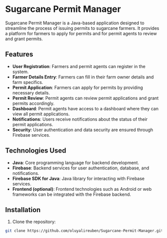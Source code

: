 # Sugarcane Permit Manager

Sugarcane Permit Manager is a Java-based application designed to streamline the process of issuing permits to sugarcane farmers. It provides a platform for farmers to apply for permits and for permit agents to review and grant permits.

## Features

- **User Registration**: Farmers and permit agents can register in the system.
- **Farmer Details Entry**: Farmers can fill in their farm owner details and farm specifics.
- **Permit Application**: Farmers can apply for permits by providing necessary details.
- **Permit Review**: Permit agents can review permit applications and grant permits accordingly.
- **Dashboard**: Permit agents have access to a dashboard where they can view all permit applications.
- **Notifications**: Users receive notifications about the status of their permit applications.
- **Security**: User authentication and data security are ensured through Firebase services.

## Technologies Used

- **Java**: Core programming language for backend development.
- **Firebase**: Backend services for user authentication, database, and notifications.
- **Firebase SDK for Java**: Java library for interacting with Firebase services.
- **Frontend (optional)**: Frontend technologies such as Android or web frameworks can be integrated with the Firebase backend.

## Installation

1. Clone the repository:

```bash
git clone https://github.com/oluyalireuben/Sugarcane-Permit-Manager.git
